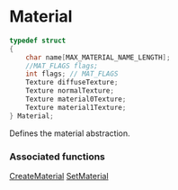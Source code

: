 # Material

```c++
typedef struct
{
    char name[MAX_MATERIAL_NAME_LENGTH];
    //MAT_FLAGS flags;
    int flags; // MAT_FLAGS
    Texture diffuseTexture;
    Texture normalTexture;
    Texture material0Texture;
    Texture material1Texture;
} Material;
```

Defines the material abstraction.


### Associated functions
[CreateMaterial](../Functions/CreateMaterial.md)
[SetMaterial](../Functions/SetMaterial.md)

